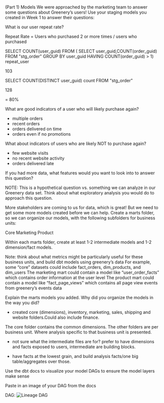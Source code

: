 (Part 1) Models
We were approached by the marketing team to answer some questions about Greenery’s users! Use your staging models you created in Week 1 to answer their questions:

What is our user repeat rate?

Repeat Rate = Users who purchased 2 or more times / users who purchased

SELECT COUNT(user_guid) FROM ( SELECT user_guid,COUNT(order_guid) FROM "stg_order" GROUP BY user_guid HAVING COUNT(order_guid) > 1) repeat_user

103

SELECT COUNT(DISTINCT user_guid) count FROM "stg_order"

128

= 80%

What are good indicators of a user who will likely purchase again?

- multiple orders
- recent orders
- orders delivered on time
- orders even if no promotions

What about indicators of users who are likely NOT to purchase again?
- few website visits
- no recent website activity
- orders delivered late

If you had more data, what features would you want to look into to answer this question?

NOTE: This is a hypothetical question vs. something we can analyze in our Greenery data set. Think about what exploratory analysis you would do to approach this question.

More stakeholders are coming to us for data, which is great! But we need to get some more models created before we can help. Create a marts folder, so we can organize our models, with the following subfolders for business units:

Core
Marketing
Product

Within each marts folder, create at least 1-2 intermediate models and 1-2 dimension/fact models.

Note: think about what metrics might be particularly useful for these business units, and build dbt models using greenery’s data
For example, some “core” datasets could include fact_orders, dim_products, and dim_users
The marketing mart could contain a model like “user_order_facts” which contains order information at the user level
The product mart could contain a model like “fact_page_views” which contains all page view events from greenery’s events data

Explain the marts models you added. Why did you organize the models in the way you did?

- created core (dimensions), inventory, marketing, sales, shipping and website folders.Could also include finance.

The core folder contains the common dimensions. The other folders are per business unit. Where analysis specific to that business unit is presented.

- not sure what the intermediate files are for? prefer to have dimensions and facts exposed to users, intermediate are building blocks. 

- have facts at the lowest grain, and build analysis facts/one big table/aggregates over those.


Use the dbt docs to visualize your model DAGs to ensure the model layers make sense

Paste in an image of your DAG from the docs

DAG:
![Lineage DAG](../dbt-dag.png)